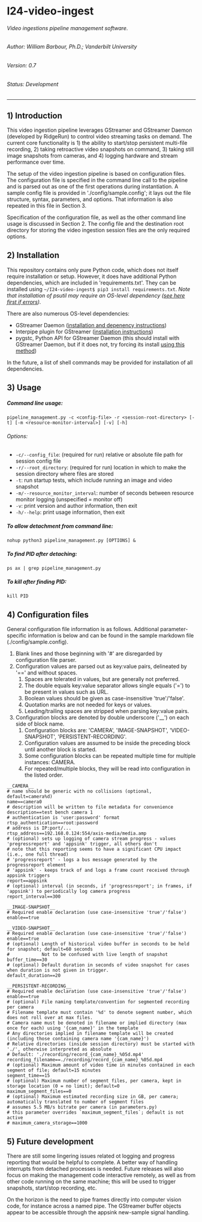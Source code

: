 # I24-video-ingest
###### Video ingestions pipeline management software.
###### Author: William Barbour, Ph.D.; Vanderbilt University
###### Version: 0.7
###### Status: Development

- - -

## 1) Introduction

This video ingestion pipeline leverages GStreamer and GStreamer Daemon (developed by RidgeRun) to control video
streaming tasks on demand. The current core functionality is 1) the ability to start/stop persistent multi-file 
recording, 2) taking retroactive video snapshots on command, 3) taking still image snapshots from cameras, and 4)
logging hardware and stream performance over time.

The setup of the video ingestion pipeline is based on configuration files. The configuration file is specified in the
command line call to the pipeline and is parsed out as one of the first operations during instantiation. A sample config
file is provided in './config/sample.config'; it lays out the file structure, syntax, parameters, and options. That
information is also repeated in this file in Section 3.

Specification of the configuration file, as well as the other command line usage is discussed in Section 2. The config
file and the destination root directory for storing the video ingestion session files are the only required options.


## 2) Installation

This repository contains only pure Python code, which does not itself require installation or setup. However, it does
have additional Python dependencies, which are included in 'requirements.txt'. They can be installed using
```~/I24-video-ingest$ pip3 install requirements.txt```. *Note that installation of psutil may require an OS-level
dependency ([see here first if errors](https://github.com/giampaolo/psutil/issues/1143)).*

There are also numerous OS-level dependencies:
- GStreamer Daemon ([installation and depenency instructions](https://developer.ridgerun.com/wiki/index.php?title=GStreamer_Daemon_-_Building_GStreamer_Daemon))
- Interpipe plugin for GStreamer ([installation instructions](https://developer.ridgerun.com/wiki/index.php?title=GstInterpipe_-_Building_and_Installation_Guide))
- pygstc, Python API for GStreamer Daemon (this should install with GStreamer Daemon, but if it does not, try forcing
its install [using this method](https://developer.ridgerun.com/wiki/index.php?title=GStreamer_Daemon_-_Python_API#Getting_Started))

In the future, a list of shell commands may be provided for installation of all dependencies.


## 3) Usage

##### Command line usage:
`pipeline_management.py -c <config-file> -r <session-root-directory> [-t] [-m <resource-monitor-interval>] [-v] [-h]`
###### Options:
- `-c/--config_file`: (required for run) relative or absolute file path for session config file
- `-r/--root_directory`: (required for run) location in which to make the session directory where files are stored
- `-t`: run startup tests, which include running an image and video snapshot
- `-m/--resource_monitor_interval`: number of seconds between resource monitor logging (unspecified = monitor off)
- `-v`: print version and author information, then exit
- `-h/--help`: print usage information, then exit

##### To allow detachment from command line:
`nohup python3 pipeline_management.py [OPTIONS] &`

##### To find PID after detaching:
`ps ax | grep pipeline_management.py`

##### To kill after finding PID:
`kill PID`

## 4) Configuration files

General configuration file information is as follows. Additional parameter-specific information is below and can be 
found in the sample markdown file (./config/sample.config).

1. Blank lines and those beginning with '#' are disregarded by configuration file parser.
1. Configuration values are parsed out as key:value pairs, delineated by '==' and without spaces.
   1. Spaces are tolerated in values, but are generally not preferred.
   1. The double equals key:value separator allows single equals ('=') to be present in values such as URL.
   1. Boolean values should be given as case-insensitive 'true'/'false'.
   1. Quotation marks are not needed for keys or values.
   1. Leading/trailing spaces are stripped when parsing key:value pairs.
1. Configuration blocks are denoted by double underscore ('__') on each side of block name.
   1. Configuration blocks are: 'CAMERA', 'IMAGE-SNAPSHOT', 'VIDEO-SNAPSHOT', 'PERSISTENT-RECORDING'.
   1. Configuration values are assumed to be inside the preceding block until another block is started.
   1. Some configuration blocks can be repeated multiple time for multiple instances: CAMERA.
   1. For repeated/multiple blocks, they will be read into configuration in the listed order.

```
__CAMERA__
# name should be generic with no collisions (optional, default=camera%d)
name==camera0
# description will be written to file metadata for convenience
description==test bench camera 1
# authentication is 'user:password' format
rtsp_authentication==root:password
# address is IP:port/...
rtsp_address==192.168.0.124:554/axis-media/media.amp
# (optional) sets up logging of camera stream progress - values 'pregressreport' and 'appsink' trigger, all others don't
# note that this reporting seems to have a significant CPU impact (i.e., one full thread)
# 'progressreport' - logs a bus message generated by the progressreport element
# 'appsink' - keeps track of and logs a frame count received through appsink triggers
report==appsink
# (optional) interval (in seconds, if 'progressreport'; in frames, if 'appsink') to periodically log camera progress
report_interval==300
```
```
__IMAGE-SNAPSHOT__
# Required enable declaration (use case-insensitive 'true'/'false')
enable==true
```
```
__VIDEO-SNAPSHOT__
# Required enable declaration (use case-insensitive 'true'/'false')
enable==true
# (optional) Length of historical video buffer in seconds to be held for snapshot; default=60 seconds
#            Not to be confused with live length of snapshot
buffer_time==30
# (optional) Default duration in seconds of video snapshot for cases when duration is not given in trigger.
default_duration==20
```
```
__PERSISTENT-RECORDING__
# Required enable declaration (use case-insensitive 'true'/'false')
enable==true
# (optional) File naming template/convention for segmented recording per camera
# Filename template must contain '%d' to denote segment number, which does not roll over at max files.
# Camera name must be denoted in filename or implied directory (max once for each) using '{cam_name}' in the template
# Any directories implied in filename template will be created (including those containing camera name '{cam_name}')
# Relative directories (inside session directory) must be started with './', otherwise interpreted as absolute
# Default: './recording/record_{cam_name}_%05d.mp4'
recording_filename==./recording/record_{cam_name}_%05d.mp4
# (optional) Maximum amount of video time in minutes contained in each segment of file; default=15 minutes
segment_time==15
# (optional) Maximum number of segment files, per camera, kept in storage location (0 = no limit); default=0
maximum_segment_files==0
# (optional) Maximum estimated recording size in GB, per camera; automatically translated to number of segment files
# assumes 5.5 MB/s bitrate per camera (in parameters.py)
# this parameter overrides `maximum_segment_files`; default is not active
# maximum_camera_storage==1000
```

## 5) Future development

There are still some lingering issues related ot logging and progress reporting that would be helpful to complete.
A better way of handling interrupts from detached processes is needed. Future releases will also focus on making the 
management code interactive remotely, as well as from other code running on the same machine; this will be used to 
trigger snapshots, start/stop recording, etc.

On the horizon is the need to pipe frames directly into computer vision code, for instance across a named pipe. The
GStreamer buffer objects appear to be accessible through the appsink new-sample signal handling.

